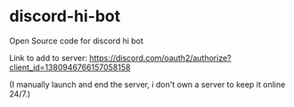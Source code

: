 # discord-hi-bot
Open Source code for discord hi bot


Link to add to server: https://discord.com/oauth2/authorize?client_id=1380946766157058158

(I manually launch and end the server, i don't own a server to keep it online 24/7.)
